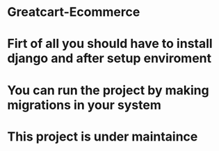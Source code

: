 # Greatcart-Ecommerce


# Firt of all you should have to install django and after setup enviroment 


# You can run the project by making migrations in your system

# This project is under maintaince
